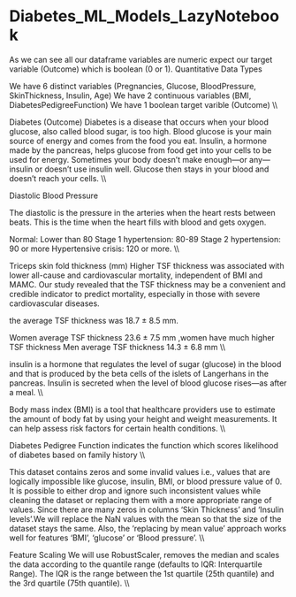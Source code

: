 # Diabetes_ML_Models_LazyNotebook

As we can see all our dataframe variables are numeric expect our target variable (Outcome) which is boolean (0 or 1).
Quantitative Data Types

We have 6 distinct variables (Pregnancies, Glucose, BloodPressure, SkinThickness, Insulin, Age)
We have 2 continuous variables (ΒΜΙ, DiabetesPedigreeFunction)
We have 1 boolean target varible (Outcome)
\\\

Diabetes (Outcome)
Diabetes is a disease that occurs when your blood glucose, also called blood sugar, is too high. Blood glucose is your main source of energy and comes from the food you eat. Insulin, a hormone made by the pancreas, helps glucose from food get into your cells to be used for energy. Sometimes your body doesn’t make enough—or any—insulin or doesn’t use insulin well. Glucose then stays in your blood and doesn’t reach your cells.
\\\

Diastolic Blood Pressure

The diastolic is the pressure in the arteries when the heart rests between beats. This is the time when the heart fills with blood and gets oxygen.

Normal: Lower than 80
Stage 1 hypertension: 80-89
Stage 2 hypertension: 90 or more
Hypertensive crisis: 120 or more.
\\\

Triceps skin fold thickness (mm)
Higher TSF thickness was associated with lower all-cause and cardiovascular mortality, independent of BMI and MAMC. Our study revealed that the TSF thickness may be a convenient and credible indicator to predict mortality, especially in those with severe cardiovascular diseases.

the average TSF thickness was 18.7 ± 8.5 mm.

Women average TSF thickness 23.6 ± 7.5 mm ,women have much higher TSF thickness
Men average TSF thickness 14.3 ± 6.8 mm
\\\

insulin is a hormone that regulates the level of sugar (glucose) in the blood and that is produced by the beta cells of the islets of Langerhans in the pancreas. Insulin is secreted when the level of blood glucose rises—as after a meal.
\\\

Body mass index (BMI) is a tool that healthcare providers use to estimate the amount of body fat by using your height and weight measurements. It can help assess risk factors for certain health conditions.
\\\

Diabetes Pedigree Function indicates the function which scores likelihood of diabetes based on family history
\\\

This dataset contains zeros and some invalid values i.e., values that are logically impossible like glucose, insulin, BMI, or blood pressure value of 0. It is possible to either drop and ignore such inconsistent values while cleaning the dataset or replacing them with a more appropriate range of values. Since there are many zeros in columns ‘Skin Thickness’ and ‘Insulin levels’.We will replace the NaN values with the mean so that the size of the dataset stays the same. Also, the ‘replacing by mean value’ approach works well for features ‘BMI’, ‘glucose’ or ‘Blood pressure’.
\\\

Feature Scaling
We will use RobustScaler, removes the median and scales the data according to the quantile range (defaults to IQR: Interquartile Range). The IQR is the range between the 1st quartile (25th quantile) and the 3rd quartile (75th quantile).
\\\


